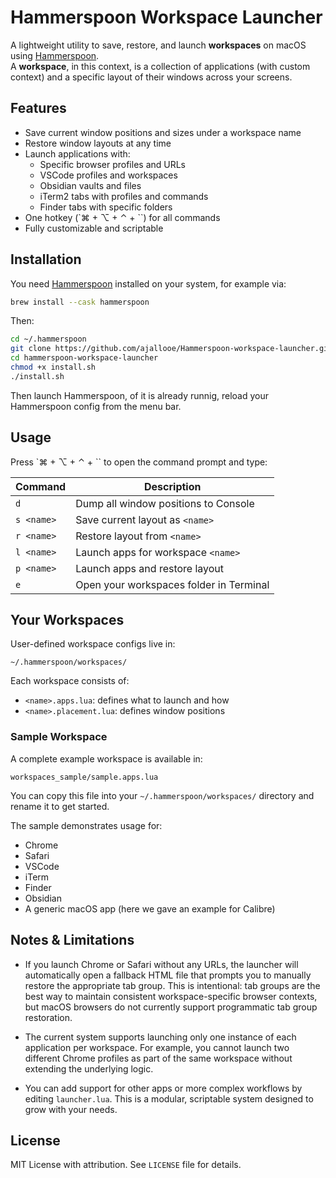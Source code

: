 # Hammerspoon Workspace Launcher

A lightweight utility to save, restore, and launch **workspaces** on macOS using [Hammerspoon](http://www.hammerspoon.org).  
A **workspace**, in this context, is a collection of applications (with custom context) and a specific layout of their windows across your screens.

## Features

- Save current window positions and sizes under a workspace name
- Restore window layouts at any time
- Launch applications with:
  - Specific browser profiles and URLs
  - VSCode profiles and workspaces
  - Obsidian vaults and files
  - iTerm2 tabs with profiles and commands
  - Finder tabs with specific folders
- One hotkey (`⌘ + ⌥ + ⌃ + \``) for all commands
- Fully customizable and scriptable

## Installation

You need [Hammerspoon](https://www.hammerspoon.org) installed on your system, for example via:
```sh
brew install --cask hammerspoon
```

Then:
```bash
cd ~/.hammerspoon
git clone https://github.com/ajallooe/Hammerspoon-workspace-launcher.git
cd hammerspoon-workspace-launcher
chmod +x install.sh
./install.sh
```

Then launch Hammerspoon, of it is already runnig, reload your Hammerspoon config from the menu bar.

## Usage

Press `⌘ + ⌥ + ⌃ + \`` to open the command prompt and type:

| Command           | Description                            |
|------------------|----------------------------------------|
| `d`              | Dump all window positions to Console    |
| `s <name>`       | Save current layout as `<name>`         |
| `r <name>`       | Restore layout from `<name>`            |
| `l <name>`       | Launch apps for workspace `<name>`      |
| `p <name>`       | Launch apps and restore layout          |
| `e`              | Open your workspaces folder in Terminal |

## Your Workspaces

User-defined workspace configs live in:

```
~/.hammerspoon/workspaces/
```

Each workspace consists of:

- `<name>.apps.lua`: defines what to launch and how
- `<name>.placement.lua`: defines window positions


### Sample Workspace

A complete example workspace is available in:

```
workspaces_sample/sample.apps.lua
```

You can copy this file into your `~/.hammerspoon/workspaces/` directory and rename it to get started.

The sample demonstrates usage for:
- Chrome
- Safari
- VSCode
- iTerm
- Finder
- Obsidian
- A generic macOS app (here we gave an example for Calibre)


## Notes & Limitations

- If you launch Chrome or Safari without any URLs, the launcher will automatically open a fallback HTML file that prompts you to manually restore the appropriate tab group. This is intentional: tab groups are the best way to maintain consistent workspace-specific browser contexts, but macOS browsers do not currently support programmatic tab group restoration.

- The current system supports launching only one instance of each application per workspace. For example, you cannot launch two different Chrome profiles as part of the same workspace without extending the underlying logic.

- You can add support for other apps or more complex workflows by editing `launcher.lua`. This is a modular, scriptable system designed to grow with your needs.

## License

MIT License with attribution. See `LICENSE` file for details.
